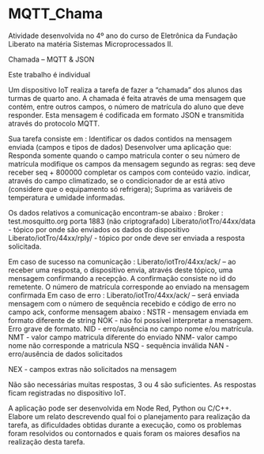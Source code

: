 # MQTT_Chama
Atividade desenvolvida no 4º ano do curso de Eletrônica da Fundação Liberato na matéria Sistemas Microprocessados II.


Chamada  – MQTT & JSON

Este trabalho é individual

Um dispositivo IoT realiza a tarefa de fazer a “chamada” dos alunos das turmas de quarto ano. 
A chamada é feita através de uma mensagem que contém, entre outros campos, o número de matrícula do aluno que deve responder. Esta mensagem é codificada em formato  JSON e transmitida através do protocolo MQTT.

Sua tarefa consiste em :
Identificar os dados contidos na mensagem enviada (campos e tipos de dados)
Desenvolver uma aplicação que:
Responda somente quando o campo matricula conter o seu número de matrícula 
modifique os campos da mensagem  segundo as regras: 
seq deve receber seq + 800000
completar os campos com conteúdo vazio.
indicar, através do campo climatizado, se o condicionador de ar está ativo (considere que o equipamento só refrigera);
Suprima as variáveis de temperatura e umidade informadas.


 
Os dados relativos a comunicação encontram-se abaixo :
Broker : test.mosquitto.org porta 1883 (não criptografado)
Liberato/iotTro/44xx/data - tópico por onde são enviados os dados do dispositivo
Liberato/iotTro/44xx/rply/<matricula> - tópico por onde deve ser enviada a resposta solicitada.

Em caso de sucesso na comunicação :
Liberato/iotTro/44xx/ack/<matricula> – ao receber uma resposta, o dispositivo envia, através deste tópico, uma mensagem confirmando a recepção. A confirmação consiste no id do remetente. O número de matrícula corresponde ao enviado na mensagem confirmada
Em caso de erro :
Liberato/iotTro/44xx/ack/ – será enviada mensagem com o número de sequência recebido e código de erro no campo ack, conforme mensagem abaixo :
	NSTR - mensagem enviada em formato diferente de string
   NOK - não foi possível interpretar a mensagem. Erro grave de formato.
   NID - erro/ausência no campo nome e/ou matrícula.
   NMT - valor campo matricula diferente do enviado
   NNM- valor campo nome não corresponde a matricula
   NSQ - sequência inválida
   NAN - erro/ausência de dados solicitados
   
   NEX - campos extras não solicitados na mensagem
	
Não são necessárias muitas respostas, 3 ou 4 são suficientes. As respostas ficam registradas no dispositivo IoT.




A aplicação pode ser desenvolvida em Node Red, Python ou C/C++.
Elabore um relato descrevendo qual foi o planejamento para realização da tarefa, as
dificuldades obtidas durante a execução, como os problemas foram resolvidos ou contornados e quais foram os maiores desafios na realização desta tarefa.
